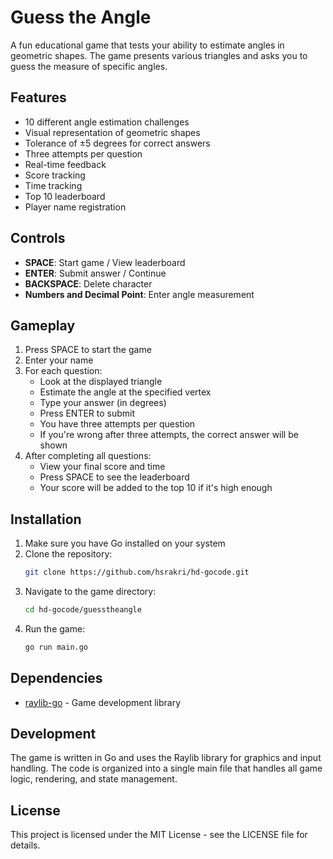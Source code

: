 # Guess the Angle

A fun educational game that tests your ability to estimate angles in geometric shapes. The game presents various triangles and asks you to guess the measure of specific angles.

## Features

- 10 different angle estimation challenges
- Visual representation of geometric shapes
- Tolerance of ±5 degrees for correct answers
- Three attempts per question
- Real-time feedback
- Score tracking
- Time tracking
- Top 10 leaderboard
- Player name registration

## Controls

- **SPACE**: Start game / View leaderboard
- **ENTER**: Submit answer / Continue
- **BACKSPACE**: Delete character
- **Numbers and Decimal Point**: Enter angle measurement

## Gameplay

1. Press SPACE to start the game
2. Enter your name
3. For each question:
   - Look at the displayed triangle
   - Estimate the angle at the specified vertex
   - Type your answer (in degrees)
   - Press ENTER to submit
   - You have three attempts per question
   - If you're wrong after three attempts, the correct answer will be shown
4. After completing all questions:
   - View your final score and time
   - Press SPACE to see the leaderboard
   - Your score will be added to the top 10 if it's high enough

## Installation

1. Make sure you have Go installed on your system
2. Clone the repository:
   ```bash
   git clone https://github.com/hsrakri/hd-gocode.git
   ```
3. Navigate to the game directory:
   ```bash
   cd hd-gocode/guesstheangle
   ```
4. Run the game:
   ```bash
   go run main.go
   ```

## Dependencies

- [raylib-go](https://github.com/gen2brain/raylib-go) - Game development library

## Development

The game is written in Go and uses the Raylib library for graphics and input handling. The code is organized into a single main file that handles all game logic, rendering, and state management.

## License

This project is licensed under the MIT License - see the LICENSE file for details. 